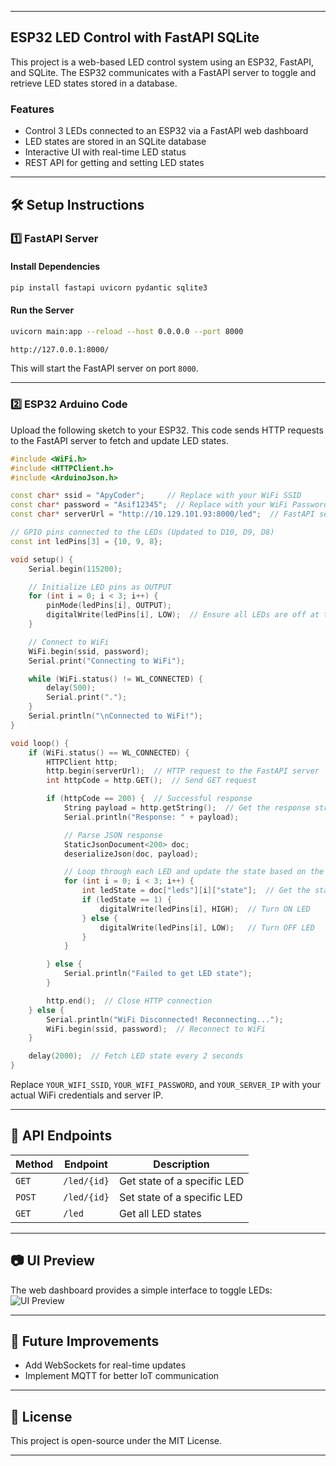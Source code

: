
---

## ESP32 LED Control with FastAPI SQLite  

This project is a web-based LED control system using an ESP32, FastAPI, and SQLite. The ESP32 communicates with a FastAPI server to toggle and retrieve LED states stored in a database.

### Features  
- Control 3 LEDs connected to an ESP32 via a FastAPI web dashboard  
- LED states are stored in an SQLite database  
- Interactive UI with real-time LED status  
- REST API for getting and setting LED states  

---

## 🛠 Setup Instructions  

### 1️⃣ FastAPI Server  

#### Install Dependencies  
```bash
pip install fastapi uvicorn pydantic sqlite3
```

#### Run the Server  
```bash
uvicorn main:app --reload --host 0.0.0.0 --port 8000
```
```bash
http://127.0.0.1:8000/
```
This will start the FastAPI server on port `8000`.  


---

### 2️⃣ ESP32 Arduino Code  

Upload the following sketch to your ESP32. This code sends HTTP requests to the FastAPI server to fetch and update LED states.  

```cpp
#include <WiFi.h>
#include <HTTPClient.h>
#include <ArduinoJson.h>

const char* ssid = "ApyCoder";     // Replace with your WiFi SSID
const char* password = "Asif12345";  // Replace with your WiFi Password
const char* serverUrl = "http://10.129.101.93:8000/led";  // FastAPI server URL

// GPIO pins connected to the LEDs (Updated to D10, D9, D8)
const int ledPins[3] = {10, 9, 8};  

void setup() {
    Serial.begin(115200);

    // Initialize LED pins as OUTPUT
    for (int i = 0; i < 3; i++) {
        pinMode(ledPins[i], OUTPUT);
        digitalWrite(ledPins[i], LOW);  // Ensure all LEDs are off at the start
    }

    // Connect to WiFi
    WiFi.begin(ssid, password);
    Serial.print("Connecting to WiFi");

    while (WiFi.status() != WL_CONNECTED) {
        delay(500);
        Serial.print(".");
    }
    Serial.println("\nConnected to WiFi!");
}

void loop() {
    if (WiFi.status() == WL_CONNECTED) {
        HTTPClient http;
        http.begin(serverUrl);  // HTTP request to the FastAPI server
        int httpCode = http.GET();  // Send GET request

        if (httpCode == 200) {  // Successful response
            String payload = http.getString();  // Get the response string
            Serial.println("Response: " + payload);

            // Parse JSON response
            StaticJsonDocument<200> doc;
            deserializeJson(doc, payload);

            // Loop through each LED and update the state based on the response
            for (int i = 0; i < 3; i++) {
                int ledState = doc["leds"][i]["state"];  // Get the state for each LED
                if (ledState == 1) {
                    digitalWrite(ledPins[i], HIGH);  // Turn ON LED
                } else {
                    digitalWrite(ledPins[i], LOW);   // Turn OFF LED
                }
            }

        } else {
            Serial.println("Failed to get LED state");
        }

        http.end();  // Close HTTP connection
    } else {
        Serial.println("WiFi Disconnected! Reconnecting...");
        WiFi.begin(ssid, password);  // Reconnect to WiFi
    }

    delay(2000);  // Fetch LED state every 2 seconds
}

```

Replace `YOUR_WIFI_SSID`, `YOUR_WIFI_PASSWORD`, and `YOUR_SERVER_IP` with your actual WiFi credentials and server IP.

---

## 📡 API Endpoints  

| Method | Endpoint         | Description                 |
|--------|-----------------|-----------------------------|
| `GET`  | `/led/{id}`      | Get state of a specific LED |
| `POST` | `/led/{id}`      | Set state of a specific LED |
| `GET`  | `/led`           | Get all LED states         |



---

## 📷 UI Preview  

The web dashboard provides a simple interface to toggle LEDs:  
![UI Preview](https://your-image-url.com/dashboard-preview.png)  

---

## 🚀 Future Improvements  
- Add WebSockets for real-time updates  
- Implement MQTT for better IoT communication  

---

## 📜 License  
This project is open-source under the MIT License.  

---
